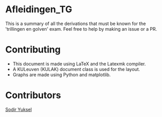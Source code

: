 # Afleidingen_TG
This is a summary of all the derivations that must be known for the 'trillingen en golven' exam.
Feel free to help by making an issue or a PR.

# Contributing
- This document is made using LaTeX and the Latexmk compiler.
- A KULeuven (KULAK) document class is used for the layout.
- Graphs are made using Python and matplotlib.

# Contributors
[Sodir Yuksel](https://github.com/sydon1)
